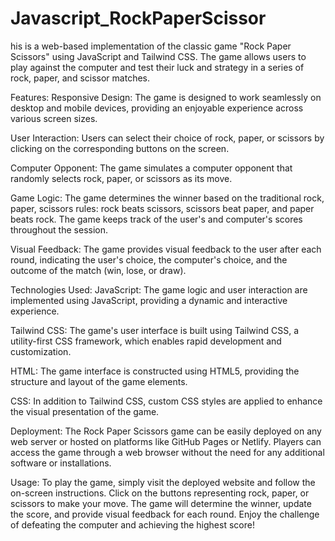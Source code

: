 # Javascript_RockPaperScissor
his is a web-based implementation of the classic game "Rock Paper Scissors" using JavaScript and Tailwind CSS. The game allows users to play against the computer and test their luck and strategy in a series of rock, paper, and scissor matches.

Features:
Responsive Design: The game is designed to work seamlessly on desktop and mobile devices, providing an enjoyable experience across various screen sizes.

User Interaction: Users can select their choice of rock, paper, or scissors by clicking on the corresponding buttons on the screen.

Computer Opponent: The game simulates a computer opponent that randomly selects rock, paper, or scissors as its move.

Game Logic: The game determines the winner based on the traditional rock, paper, scissors rules: rock beats scissors, scissors beat paper, and paper beats rock. The game keeps track of the user's and computer's scores throughout the session.

Visual Feedback: The game provides visual feedback to the user after each round, indicating the user's choice, the computer's choice, and the outcome of the match (win, lose, or draw).

Technologies Used:
JavaScript: The game logic and user interaction are implemented using JavaScript, providing a dynamic and interactive experience.

Tailwind CSS: The game's user interface is built using Tailwind CSS, a utility-first CSS framework, which enables rapid development and customization.

HTML: The game interface is constructed using HTML5, providing the structure and layout of the game elements.

CSS: In addition to Tailwind CSS, custom CSS styles are applied to enhance the visual presentation of the game.

Deployment:
The Rock Paper Scissors game can be easily deployed on any web server or hosted on platforms like GitHub Pages or Netlify. Players can access the game through a web browser without the need for any additional software or installations.

Usage:
To play the game, simply visit the deployed website and follow the on-screen instructions. Click on the buttons representing rock, paper, or scissors to make your move. The game will determine the winner, update the score, and provide visual feedback for each round. Enjoy the challenge of defeating the computer and achieving the highest score!
